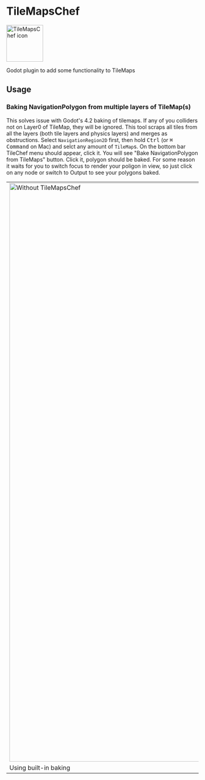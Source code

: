 # TileMapsChef
<img width="96" alt="TileMapsChef icon" src="https://github.com/Pardok/TileMapsChef/assets/16256469/fcd6dbf9-8f63-4f0e-8549-919db74e886e">

Godot plugin to add some functionality to TileMaps

## Usage

### Baking NavigationPolygon from multiple layers of TileMap(s)
This solves issue with Godot's 4.2 baking of tilemaps. If any of you colliders not on Layer0 of TileMap, they will be ignored. This tool scraps all tiles from all the layers (both tile layers and physics layers) and merges as obstructions.
Select `NavigationRegion2D` first, then hold <kbd>Ctrl</kbd> (or <kbd>⌘ Command</kbd> on Mac) and selct any amount of `TileMap`s. On the bottom bar TileChef menu should appear, click it. You will see "Bake NavigationPolygon from TileMaps" button. Click it, polygon should be baked. For some reason it waits for you to switch focus to render your poligon in view, so just click on any node or switch to Output to see your polygons baked.

<table>
  <tr>
    <td>
      <img width="1512" alt="Without TileMapsChef" src="https://github.com/Pardok/TileMapsChef/assets/16256469/c5c6dbc8-eeb7-436e-857b-2adb305495a5">
    </td>
    <td>
      <img width="1512" alt="With TileMapsChef" src="https://github.com/Pardok/TileMapsChef/assets/16256469/b49fa375-0ba2-4544-b282-68001da61e2a">
    </td>
  </tr>
  <tr>
    <td>Using built-in baking</td>
    <td>Using TileMapsChef's baking</td>
  </tr>
</table>
